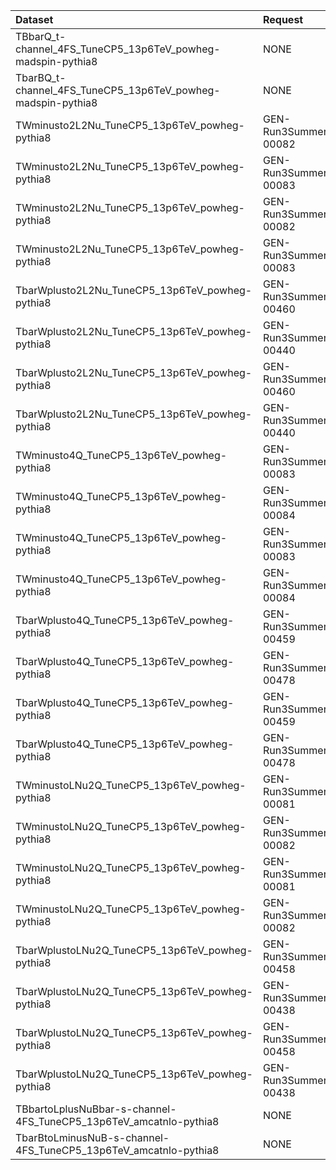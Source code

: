 | Dataset                                                           | Request                           | Status                        |
|:------------------------------------------------------------------|:----------------------------------|:------------------------------|
| TBbarQ_t-channel_4FS_TuneCP5_13p6TeV_powheg-madspin-pythia8       | NONE                              | $${\color{red}MISSING}$$      |
| TbarBQ_t-channel_4FS_TuneCP5_13p6TeV_powheg-madspin-pythia8       | NONE                              | $${\color{red}MISSING}$$      |
| TWminusto2L2Nu_TuneCP5_13p6TeV_powheg-pythia8                     | GEN-Run3Summer23BPixwmLHEGS-00082 | $${\color{green}Done}$$       |
| TWminusto2L2Nu_TuneCP5_13p6TeV_powheg-pythia8                     | GEN-Run3Summer23wmLHEGS-00083     | $${\color{green}Done}$$       |
| TWminusto2L2Nu_TuneCP5_13p6TeV_powheg-pythia8                     | GEN-Run3Summer23BPixwmLHEGS-00082 | $${\color{green}Done}$$       |
| TWminusto2L2Nu_TuneCP5_13p6TeV_powheg-pythia8                     | GEN-Run3Summer23wmLHEGS-00083     | $${\color{green}Done}$$       |
| TbarWplusto2L2Nu_TuneCP5_13p6TeV_powheg-pythia8                   | GEN-Run3Summer23BPixwmLHEGS-00460 | $${\color{orange}Submitted}$$ |
| TbarWplusto2L2Nu_TuneCP5_13p6TeV_powheg-pythia8                   | GEN-Run3Summer23wmLHEGS-00440     | $${\color{orange}Submitted}$$ |
| TbarWplusto2L2Nu_TuneCP5_13p6TeV_powheg-pythia8                   | GEN-Run3Summer23BPixwmLHEGS-00460 | $${\color{orange}Submitted}$$ |
| TbarWplusto2L2Nu_TuneCP5_13p6TeV_powheg-pythia8                   | GEN-Run3Summer23wmLHEGS-00440     | $${\color{orange}Submitted}$$ |
| TWminusto4Q_TuneCP5_13p6TeV_powheg-pythia8                        | GEN-Run3Summer23BPixwmLHEGS-00083 | $${\color{green}Done}$$       |
| TWminusto4Q_TuneCP5_13p6TeV_powheg-pythia8                        | GEN-Run3Summer23wmLHEGS-00084     | $${\color{green}Done}$$       |
| TWminusto4Q_TuneCP5_13p6TeV_powheg-pythia8                        | GEN-Run3Summer23BPixwmLHEGS-00083 | $${\color{green}Done}$$       |
| TWminusto4Q_TuneCP5_13p6TeV_powheg-pythia8                        | GEN-Run3Summer23wmLHEGS-00084     | $${\color{green}Done}$$       |
| TbarWplusto4Q_TuneCP5_13p6TeV_powheg-pythia8                      | GEN-Run3Summer23BPixwmLHEGS-00459 | $${\color{orange}Submitted}$$ |
| TbarWplusto4Q_TuneCP5_13p6TeV_powheg-pythia8                      | GEN-Run3Summer23wmLHEGS-00478     | $${\color{orange}Submitted}$$ |
| TbarWplusto4Q_TuneCP5_13p6TeV_powheg-pythia8                      | GEN-Run3Summer23BPixwmLHEGS-00459 | $${\color{orange}Submitted}$$ |
| TbarWplusto4Q_TuneCP5_13p6TeV_powheg-pythia8                      | GEN-Run3Summer23wmLHEGS-00478     | $${\color{orange}Submitted}$$ |
| TWminustoLNu2Q_TuneCP5_13p6TeV_powheg-pythia8                     | GEN-Run3Summer23BPixwmLHEGS-00081 | $${\color{green}Done}$$       |
| TWminustoLNu2Q_TuneCP5_13p6TeV_powheg-pythia8                     | GEN-Run3Summer23wmLHEGS-00082     | $${\color{green}Done}$$       |
| TWminustoLNu2Q_TuneCP5_13p6TeV_powheg-pythia8                     | GEN-Run3Summer23BPixwmLHEGS-00081 | $${\color{green}Done}$$       |
| TWminustoLNu2Q_TuneCP5_13p6TeV_powheg-pythia8                     | GEN-Run3Summer23wmLHEGS-00082     | $${\color{green}Done}$$       |
| TbarWplustoLNu2Q_TuneCP5_13p6TeV_powheg-pythia8                   | GEN-Run3Summer23BPixwmLHEGS-00458 | $${\color{orange}Submitted}$$ |
| TbarWplustoLNu2Q_TuneCP5_13p6TeV_powheg-pythia8                   | GEN-Run3Summer23wmLHEGS-00438     | $${\color{orange}Submitted}$$ |
| TbarWplustoLNu2Q_TuneCP5_13p6TeV_powheg-pythia8                   | GEN-Run3Summer23BPixwmLHEGS-00458 | $${\color{orange}Submitted}$$ |
| TbarWplustoLNu2Q_TuneCP5_13p6TeV_powheg-pythia8                   | GEN-Run3Summer23wmLHEGS-00438     | $${\color{orange}Submitted}$$ |
| TBbartoLplusNuBbar-s-channel-4FS_TuneCP5_13p6TeV_amcatnlo-pythia8 | NONE                              | $${\color{red}MISSING}$$      |
| TbarBtoLminusNuB-s-channel-4FS_TuneCP5_13p6TeV_amcatnlo-pythia8   | NONE                              | $${\color{red}MISSING}$$      |